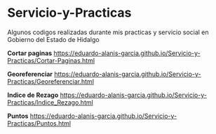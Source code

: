 # Servicio-y-Practicas
Algunos codigos realizadas durante mis practicas y servicio social en Gobierno del Estado de Hidalgo

**Cortar paginas** https://eduardo-alanis-garcia.github.io/Servicio-y-Practicas/Cortar-Paginas.html

**Georeferenciar** https://eduardo-alanis-garcia.github.io/Servicio-y-Practicas/Georeferenciar.html

**Indice de Rezago** https://eduardo-alanis-garcia.github.io/Servicio-y-Practicas/Indice_Rezago.html

**Puntos** https://eduardo-alanis-garcia.github.io/Servicio-y-Practicas/Puntos.html
